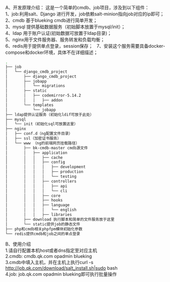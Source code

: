 A、开发原理介绍： 
这是一个简单的cmdb、job项目，涉及到以下组件：  
1、job:利用salt、Django 进行开发，job依赖salt-minion指向job对应的ip即可；  
2、cmdb 基于blueking cmdb进行简单开发；  
3、mysql 提供基础数据服务（初始脚本放置于mysql/init）；  
4、ldap 用于账户认证(初始数据可放置于ldap目录)；  
5、nginx用于文件服务器、服务转发和负载均衡；  
6、redis用于提供单点登录，session保存；  
7、安装这个服务需要具备docker-compose和docker环境，具体不在详细描述；  
```bash
.
├── job
│   └── django_cmdb_project
│       ├── django_cmdb_project
│       ├── jobapp
│       │   └── migrations
│       ├── static
│       │   ├── codemirror-5.14.2
│       │   │   ├── addon
│       └── templates
│           └── jobapp
├── ldap提供认证服务（初始化ldif可放于此处）
├── mysql
│   └── init（初始化sql可放置这里）
├── nginx
│   ├── conf.d（ng配置文件目录）
│   ├── ssl（加密证书服务）
│   └── www （ng的前端网页挂载路径）
│       ├── bk-cmdb-master cmdb源文件
│       │   ├── application
│       │   │   ├── cache
│       │   │   ├── config
│       │   │   │   ├── development
│       │   │   │   ├── production
│       │   │   │   └── testing
│       │   │   ├── controllers
│       │   │   │   ├── api
│       │   │   │   └── cli
│       │   │   ├── core
│       │   │   ├── hooks
│       │   │   ├── language
│       │   │   │   └── english
│       │   │   ├── libraries
│       ├── download 执行脚本和简单的文件服务放于这里
│       └── static提供job的静态文件
├── php和cmdb相关phpfpm模块初始化参数
└── redis提供cmdb和job之间的单点登录
```
B、使用介绍  
1.请自行配置本机host或者dns指定至对应主机  
2.cmdb: cmdb.qk.com opadmin blueking  
3.cmdb中填入主机，并在主机上执行curl -s http://job.qk.com/download/salt_install.sh|sudo bash  
4.job: job.qk.com   opadmin blueking即可执行批量操作  


